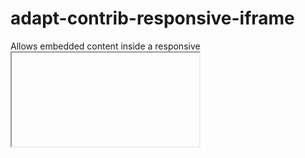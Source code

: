 adapt-contrib-responsive-iframe
===============================

Allows embedded content inside a responsive <iframe> tag
